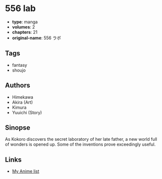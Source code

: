 # 556 lab

-   **type**: manga
-   **volumes**: 2
-   **chapters**: 21
-   **original-name**: 556 ラボ

## Tags

-   fantasy
-   shoujo

## Authors

-   Himekawa
-   Akira (Art)
-   Kimura
-   Yuuichi (Story)

## Sinopse

As Kokoro discovers the secret laboratory of her late father, a new world full of wonders is opened up. Some of the inventions prove exceedingly useful.

## Links

-   [My Anime list](https://myanimelist.net/manga/24870/556_lab)
